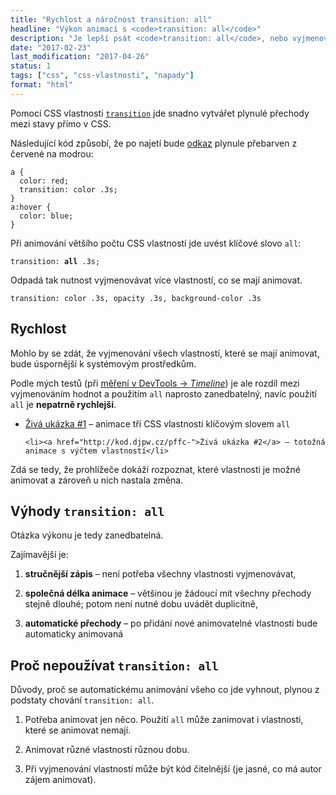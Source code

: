 ```yaml
---
title: "Rychlost a náročnost transition: all"
headline: "Výkon animací s <code>transition: all</code>"
description: "Je lepší psát <code>transition: all</code>, nebo vyjmenovávat vlastnosti, které se mají animovat?"
date: "2017-02-23"
last_modification: "2017-04-26"
status: 1
tags: ["css", "css-vlastnosti", "napady"]
format: "html"
---
```


<p>Pomocí CSS vlastnosti <a href="/transition"><code>transition</code></a> jde snadno vytvářet plynulé přechody mezi stavy přímo v CSS.</p>

<p>Následující kód způsobí, že po najetí bude <a href="/odkaz">odkaz</a> plynule přebarven z červené na modrou:</p>

<pre><code>a {
  color: red;
  transition: color .3s;
}
a:hover {
  color: blue;
}</code></pre>












<p>Při animování většího počtu CSS vlastností jde uvést klíčové slovo <code>all</code>:</p>

<pre><code>transition: <b>all</b> .3s;</code></pre>







<p>Odpadá tak nutnost vyjmenovávat více vlastností, co se mají animovat.</p>

<pre><code>transition: color .3s, opacity .3s, background-color .3s</code></pre>









<h2 id="rychlost">Rychlost</h2>

<p>Mohlo by se zdát, že vyjmenování všech vlastností, které se mají animovat, bude úspornější k systémovým prostředkům.</p>

<p>Podle mých testů (při <a href="/vykreslovani#mereni">měření v DevTools → <i>Timeline</i></a>) je ale rozdíl mezi vyjmenováním hodnot a použitím <code>all</code> naprosto zanedbatelný, navíc použití <code>all</code> je <b>nepatrně rychlejší</b>.</p>

<div class="external-content">
  <ul>
    <li><a href="http://kod.djpw.cz/offc-">Živá ukázka #1</a> – animace tří CSS vlastností klíčovým slovem <code>all</code></li>
    
    <li><a href="http://kod.djpw.cz/pffc-">Živá ukázka #2</a> – totožná animace s výčtem vlastností</li>
  </ul>
</div>

<p>Zdá se tedy, že prohlížeče dokáží rozpoznat, které vlastnosti je možné animovat a zároveň u nich nastala změna.</p>

<h2 id="vyhody">Výhody <code>transition: all</code></h2>

<p>Otázka výkonu je tedy zanedbatelná.</p>

<p>Zajímavější je:</p>

<ol>
  <li>
    <p><b>stručnější zápis</b> – není potřeba všechny vlastnosti vyjmenovávat,</p>
  </li>
  <li>
    <p><b>společná délka animace</b> – většinou je žádoucí mít všechny přechody stejně dlouhé; potom není nutné dobu uvádět duplicitně,</p>
  </li>
  <li>
    <p><b>automatické přechody</b> – po přidání nové animovatelné vlastnosti bude automaticky animovaná</p>
  </li>
</ol>


<h2 id="nepouzivat">Proč nepoužívat <code>transition: all</code></h2>

<p>Důvody, proč se automatickému animování všeho co jde vyhnout, plynou z podstaty chování <code>transition: all</code>.</p>

<ol>
  <li>
    <p>Potřeba animovat jen něco. Použití <code>all</code> může zanimovat i vlastnosti, které se animovat nemají.</p>
  </li>
  <li>
    <p>Animovat různé vlastnosti různou dobu.</p>
  </li>
  <li>
    <p>Při vyjmenování vlastností může být kód čitelnější (je jasné, co má autor zájem animovat).</p>
  </li>
</ol>